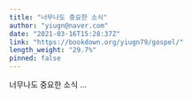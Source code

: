 ```yaml
---
title: "너무나도 중요한 소식"
author: "yiugn@naver.com"
date: "2021-03-16T15:28:37Z"
link: "https://bookdown.org/yiugn79/gospel/"
length_weight: "29.7%"
pinned: false
---
```


너무나도 중요한 소식 ...
